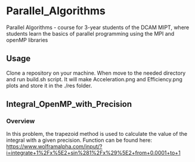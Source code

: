 # Parallel_Algorithms
Parallel Algorithms - course for 3-year students of the DCAM MIPT, where students learn the basics of parallel programming using the MPI and openMP libraries
## Usage

Clone a repository on your machine. When move to the needed directory and run build.sh script.
It will make Acceleration.png and Efficiency.png plots and store it in the ./res folder.

## Integral_OpenMP_with_Precision

### Overview

In this problem, the trapezoid method is used to calculate the value of the integral with a given precision.
Function can be found here: https://www.wolframalpha.com/input/?i=integrate+1%2Fx%5E2+sin%281%2Fx%29%5E2+from+0.0001+to+1
